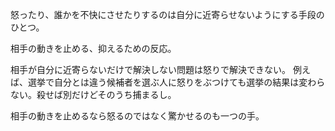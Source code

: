 怒ったり、誰かを不快にさせたりするのは自分に近寄らせないようにする手段のひとつ。

相手の動きを止める、抑えるための反応。

相手が自分に近寄らないだけで解決しない問題は怒りで解決できない。
例えば、選挙で自分とは違う候補者を選ぶ人に怒りをぶつけても選挙の結果は変わらない。殺せば別だけどそのうち捕まるし。

相手の動きを止めるなら怒るのではなく驚かせるのも一つの手。
